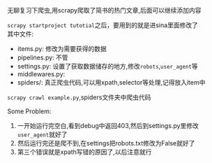 无聊复习下爬虫,用scrapy爬取了简书的热门文章,后面可以继续添加内容

`scrapy startproject tutotial`之后，要用到的就是进sina里面修改了  
其中文件:
- items.py: 修改为需要获得的数据
- pipelines.py: 不管
- settings.py: 设置了获取数据储存的地方,修改`robots`,`user_agent`等
- middlewares.py: 
- spiders/: 真正爬虫代码,可以用xpath,selector等处理,记得放入item中


`scrapy crawl example.py`,spiders文件夹中爬虫代码

Some Problem:
1. 一开始运行完空白,看到debug中返回403,然后到settings.py里修改`user_agent`就好了
2. 然后运行完还是爬不到,在settings把robots.txt修改为False就好了
3. 第三个错误就是xpath写错的原因了,以后注意就行
